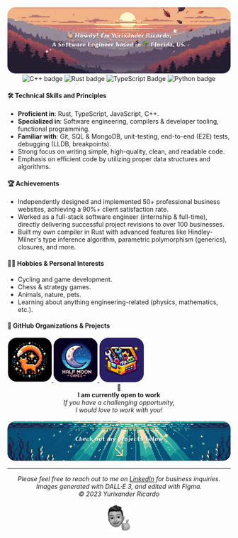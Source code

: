 <img alt="Header illustration" src="./assets/header.png" />

<div align="center">
  <img alt="C++ badge" src="https://img.shields.io/badge/C%2B%2B-%23eb4d4b?style=for-the-badge&logo=c%2B%2B">
  <img alt="Rust badge" src="https://img.shields.io/badge/Rust-%23f0932b?style=for-the-badge&logo=rust" />
  <img alt="TypeScript Badge" src="https://img.shields.io/badge/TypeScript-%23686de0?style=for-the-badge&logo=typescript&logoColor=%23fff">
  <img alt="Python badge" src="https://img.shields.io/badge/Python-%23e056fd?style=for-the-badge&logo=python&logoColor=%23fff">
</div>

#### 🛠 Technical Skills and Principles
- **Proficient in**: Rust, TypeScript, JavaScript, C++.
- **Specialized in**: Software engineering, compilers & developer tooling, functional programming.
- **Familiar with**: Git, SQL & MongoDB, unit-testing, end-to-end (E2E) tests, debugging (LLDB, breakpoints).
- Strong focus on writing simple, high-quality, clean, and readable code.
- Emphasis on efficient code by utilizing proper data structures and algorithms.

#### 🏆 Achievements
- Independently designed and implemented 50+ professional business websites, achieving a 90%+ client satisfaction rate.
- Worked as a full-stack software engineer (internship & full-time), directly delivering successful project revisions to over 100 businesses.
- Built my own compiler in Rust with advanced features like Hindley-Milner's type inference algorithm, parametric polymorphism (generics), closures, and more.

#### 🚴‍♂️ Hobbies & Personal Interests
- Cycling and game development.
- Chess & strategy games.
- Animals, nature, pets.
- Learning about anything engineering-related (physics, mathematics, etc.).

#### 🌟 GitHub Organizations & Projects

<a href="https://github.com/codex-tooling/tails">
  <img width="100" src="./assets/tails-project-logo.png" />
</a>
<a href="https://github.com/halfmoongames">
  <img width="100" src="./assets/halfmoongames-org-logo.png" />
</a>
<a href="https://github.com/codex-tooling">
  <img width="100" src="./assets/codex-tooling-org-logo.png" />
</a>

<div align="center">
  <strong>🤝<br />I am currently open to work</strong><br />
  <i>If you have a challenging opportunity, <br />I would love to work with you!</i>
</div>

<br />
<img alt="Footer illustration" src="./assets/footer.png" />
<hr />
<div align="center">
  <i>
    Please feel free to reach out to me on <a href="https://www.linkedin.com/in/yurixander/">LinkedIn</a> for business inquiries.<br />
    Images generated with DALL·E 3, and edited with Figma.<br />
    &copy; 2023 Yurixander Ricardo<br /><br />
    <img alt="Thumbs up illustration" src="./assets/thumbs-up.png" />
  </i>
</div>

